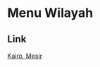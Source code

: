 # Menu Wilayah

## Link

[Kairo, Mesir](https://github.com/gigit-pemilu/pemilu-2024-99-luar-negeri/tree/main/pileg-dpr/hitung-suara/sub/99-luar-negeri/sub/56-kairo-mesir/sub/01-kairo-mesir/sub/0001-kairo-mesir)

